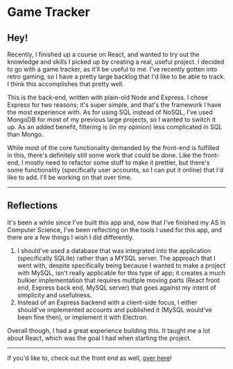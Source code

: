# Game Tracker

## Hey!

Recently, I finished up a course on React, and wanted to try out the knowledge and skills I picked up by creating a real, useful project. I decided to go with a game tracker, as it'll be useful to me. I've recently gotten into retro gaming, so I have a pretty large backlog that I'd like to be able to track. I think this accomplishes that pretty well.

This is the back-end, written with plain-old Node and Express. I chose Express for two reasons; it's super simple, and that's the framework I have the most experience with. As for using SQL instead of NoSQL, I've used MongoDB for most of my previous large projects, so I wanted to switch it up. As an added benefit, filtering is (in my opinion) less complicated in SQL than Mongo.

While most of the core functionality demanded by the front-end is fulfilled in this, there's definitely still some work that could be done. Like the front-end, I mostly need to refactor some stuff to make it prettier, but there's some functionality (specifically user accounts, so I can put it online) that I'd like to add. I'll be working on that over time.

---

## Reflections

It's been a while since I've built this app and, now that I've finished my AS in Computer Science, I've been reflecting on the tools I used for this app, and there are a few things I wish I did differently.

1. I should've used a database that was integrated into the application (specifically SQLite) rather than a MYSQL server. The approach that I went with, despite specifically being because I wanted to make a project with MySQL, isn't really applicable for this type of app; it creates a much bulkier implementation that requires multiple moving parts (React front end, Express back end, MySQL server) that goes against my intent of simplicity and usefulness.
2. Instead of an Express backend with a client-side focus, I either should've implemented accounts and published it (MySQL would've been fine then), or implement it with Electron.

Overall though, I had a great experience building this. It taught me a lot about React, which was the goal I had when starting the project.

---

If you'd like to, check out the front end as well, [over here](https://github.com/camdyn-dev/gametracker-react)!
